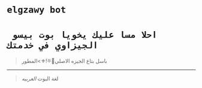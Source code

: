# `elgzawy bot` 

# ` احلا مسا عليك يخويا بوت بيسو الجيزاوي في خدمتك` 

> باسل بتاع الجيزه الاصلي🥂⛧!⚜>المطور 
------------------

> لغة البوت *العربيه*
